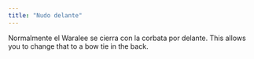 ```yaml
---
title: "Nudo delante"
---
```


Normalmente el Waralee se cierra con la corbata por delante. This allows you to change that to a bow tie in the back.